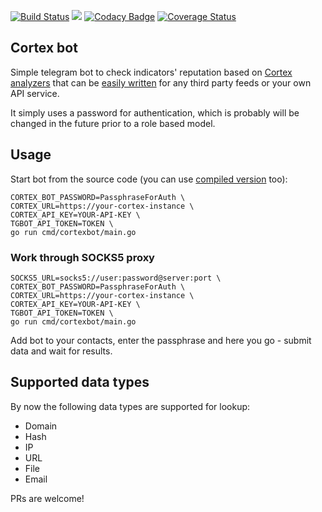[![Build Status](https://travis-ci.org/ilyaglow/cortex-tgbot.svg?branch=master)](https://travis-ci.org/ilyaglow/cortex-tgbot)
[![](https://godoc.org/github.com/ilyaglow/cortex-tgbot?status.svg)](http://godoc.org/github.com/ilyaglow/cortex-tgbot)
[![Codacy Badge](https://api.codacy.com/project/badge/Grade/a75cbc20a3524962bb182814048cd186)](https://www.codacy.com/app/ilyaglow/cortex-tgbot?utm_source=github.com&amp;utm_medium=referral&amp;utm_content=ilyaglow/cortex-tgbot&amp;utm_campaign=Badge_Grade)
[![Coverage Status](https://coveralls.io/repos/github/ilyaglow/cortex-tgbot/badge.svg?branch=master)](https://coveralls.io/github/ilyaglow/cortex-tgbot?branch=master)

Cortex bot
----------

Simple telegram bot to check indicators' reputation based on
[Cortex](https://github.com/TheHive-Project/Cortex)
[analyzers](https://github.com/TheHive-Project/Cortex-Analyzers)
that can be
[easily written](https://github.com/CERT-BDF/CortexDocs/blob/master/api/how-to-create-an-analyzer.md)
for any third party feeds or your own API service.

It simply uses a password for authentication, which is probably will be changed
in the future prior to a role based model.

## Usage

Start bot from the source code (you can use
[compiled version](https://github.com/ilyaglow/cortex-tgbot/releases) too):

```
CORTEX_BOT_PASSWORD=PassphraseForAuth \
CORTEX_URL=https://your-cortex-instance \
CORTEX_API_KEY=YOUR-API-KEY \
TGBOT_API_TOKEN=TOKEN \
go run cmd/cortexbot/main.go
```

### Work through SOCKS5 proxy

```
SOCKS5_URL=socks5://user:password@server:port \
CORTEX_BOT_PASSWORD=PassphraseForAuth \
CORTEX_URL=https://your-cortex-instance \
CORTEX_API_KEY=YOUR-API-KEY \
TGBOT_API_TOKEN=TOKEN \
go run cmd/cortexbot/main.go
```

Add bot to your contacts, enter the passphrase and here you go - submit data
and wait for results.

## Supported data types

By now the following data types are supported for lookup:
* Domain
* Hash
* IP
* URL
* File
* Email


PRs are welcome!
